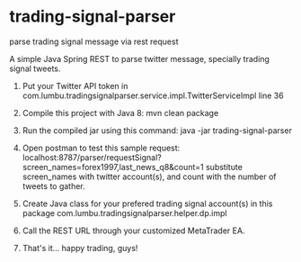 # trading-signal-parser
parse trading signal message via rest request

A simple Java Spring REST to parse twitter message, specially trading signal tweets.

1. Put your Twitter API token in com.lumbu.tradingsignalparser.service.impl.TwitterServiceImpl line 36

2. Compile this project with Java 8:
mvn clean package

3. Run the compiled jar using this command:
java -jar trading-signal-parser

4. Open postman to test this sample request:
localhost:8787/parser/requestSignal?screen_names=forex1997,last_news_q8&count=1
substitute screen_names with twitter account(s), and count with the number of tweets to gather.

5. Create Java class for your prefered trading signal account(s) in this package com.lumbu.tradingsignalparser.helper.dp.impl

6. Call the REST URL through your customized MetaTrader EA.

7. That's it... happy trading, guys!
